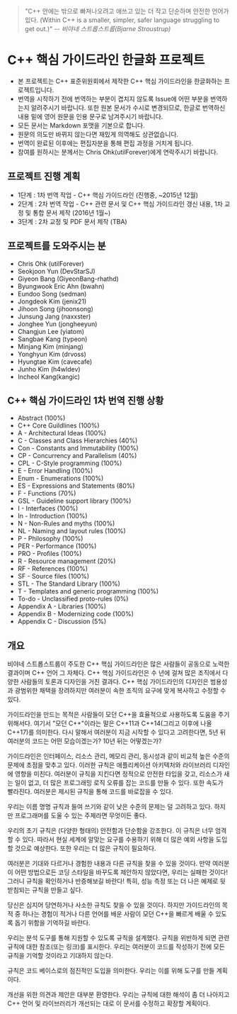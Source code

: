 > "C++ 안에는 밖으로 빠져나오려고 애쓰고 있는 더 작고 단순하며 안전한 언어가 있다. (Within C++ is a smaller, simpler, safer language struggling to get out.)"
> -- <cite>비야네 스트롭스트룹(Bjarne Stroustrup)</cite>

# C++ 핵심 가이드라인 한글화 프로젝트

- 본 프로젝트는 C++ 표준위원회에서 제작한 C++ 핵심 가이드라인을 한글화하는 프로젝트입니다.
- 번역을 시작하기 전에 번역하는 부분이 겹치지 않도록 Issue에 어떤 부분을 번역하는지 알려주시기 바랍니다. 또한 원본 문서가 수시로 변경되므로, 한글로 번역하신 내용 밑에 영어 원문을 인용 문구로 남겨주시기 바랍니다.
- 모든 문서는 Markdown 포맷을 기본으로 합니다.
- 원문의 의도만 바뀌지 않는다면 재밌게 의역해도 상관없습니다.
- 번역이 완료된 이후에는 편집자분을 통해 편집 과정을 거치게 됩니다.
- 참여를 원하시는 분께서는 Chris Ohk(utilForever)에게 연락주시기 바랍니다.

## 프로젝트 진행 계획

- 1단계 : 1차 번역 작업 - C++ 핵심 가이드라인 (진행중, ~2015년 12월)
- 2단계 : 2차 번역 작업 - C++ 관련 문서 및 C++ 핵심 가이드라인 갱신 내용, 1차 교정 및 통합 문서 제작 (2016년 1월~)
- 3단계 : 2차 교정 및 PDF 문서 제작 (TBA)

## 프로젝트를 도와주시는 분

- Chris Ohk (utilForever)
- Seokjoon Yun (DevStarSJ)
- Giyeon Bang (GiyeonBang-rhathd)
- Byungwook Eric Ahn (bwahn)
- Eundoo Song (sedman)
- Jongdeok Kim (jenix21)
- Jihoon Song (jihoonsong)
- Junsung Jang (naxxster)
- Jonghee Yun (jongheeyun)
- Changjun Lee (yiatom)
- Sangbae Kang (typeon)
- Minjang Kim (minjang)
- Yonghyun Kim (drvoss)
- Hyungtae Kim (cavecafe)
- Junho Kim (h4wldev)
- Incheol Kang(kangic)

## C++ 핵심 가이드라인 1차 번역 진행 상황

- Abstract (100%)
- C++ Core Guildlines (100%)
- A - Architectural Ideas (100%)
- C - Classes and Class Hierarchies (40%)
- Con - Constants and Immutability (100%)
- CP - Concurrency and Parallelism (40%)
- CPL - C-Style programming (100%)
- E - Error Handling (100%)
- Enum - Enumerations (100%)
- ES - Expressions and Statements (80%)
- F - Functions (70%)
- GSL - Guideline support library (100%)
- I - Interfaces (100%)
- In - Introduction (100%)
- N - Non-Rules and myths (100%)
- NL - Naming and layout rules (100%)
- P - Philosophy (100%)
- PER - Performance (100%)
- PRO - Profiles (100%)
- R - Resource management (20%)
- RF - References (100%)
- SF - Source files (100%)
- STL - The Standard Library (100%)
- T - Templates and generic programming (100%)
- To-do - Unclassified proto-rules (0%)
- Appendix A - Libraries (100%)
- Appendix B - Modernizing code (100%)
- Appendix C - Discussion (5%)

## 개요

비야네 스트롭스트룹이 주도한 C++ 핵심 가이드라인은 많은 사람들이 공동으로 노력한 결과이며 C++ 언어 그 자체다.
C++ 핵심 가이드라인은 수 년에 걸쳐 많은 조직에서 다양한 사람들의 토론과 디자인을 거친 결과다.
C++ 핵심 가이드라인의 디자인은 범용성과 광범위한 채택을 장려하지만 여러분이 속한 조직의 요구에 맞게 복사하고 수정할 수 있다.

가이드라인을 만드는 목적은 사람들이 모던 C++을 효율적으로 사용하도록 도움을 주기 위해서다.
여기서 "모던 C++"이라는 말은 C++11과 C++14(그리고 이후에 나올 C++17)를 의미한다.
다시 말해서 여러분이 지금 시작할 수 있다고 고려한다면, 5년 뒤 여러분의 코드는 어떤 모습이겠는가? 10년 뒤는 어떻겠는가?

가이드라인은 인터페이스, 리소스 관리, 메모리 관리, 동시성과 같이 비교적 높은 수준의 문제에 초점을 맞추고 있다.
이러한 규칙은 애플리케이션 아키텍처와 라이브러리 디자인에 영향을 미친다.
여러분이 규칙을 지킨다면 정적으로 안전한 타입을 갖고, 리소스가 새는 일이 없고, 더 많은 프로그래밍 로직 오류를 잡는 코드를 만들 수 있다.
또한 속도가 빨라진다. 여러분은 제시된 규칙을 통해 코드를 바로잡을 수 있다.

우리는 이름 명명 규칙과 들여 쓰기와 같이 낮은 수준의 문제는 덜 고려하고 있다. 하지만 프로그래머를 도울 수 있는 주제라면 무엇이든 좋다.

우리의 초기 규칙은 (다양한 형태의) 안전함과 단순함을 강조한다. 이 규칙은 너무 엄격할 수 있다.
따라서 현실 세계에 알맞는 요구를 수용하기 위해 더 많은 예외 사항을 도입할 것으로 예상한다. 또한 우리는 더 많은 규칙이 필요하다.

여러분은 기대와 다르거나 경험한 내용과 다른 규칙을 찾을 수 있을 것이다. 만약 여러분이 어떤 방법으로든 코딩 스타일을 바꾸도록 제안하지 않았다면, 우리는 실패한 것이다!
그러니 규칙을 확인하거나 반증해보길 바란다! 특히, 성능 측정 또는 더 나은 예제로 뒷받침되는 규칙을 만들고 싶다.

당신은 심지어 당연하거나 사소한 규칙도 찾을 수 있을 것이다. 하지만 가이드라인의 목적 중 하나는 경험이 적거나 다른 언어를 배운 사람이 모던 C++을 빠르게 배울 수 있도록 돕기 위함을 기억하길 바란다.

우리는 분석 도구를 통해 지원할 수 있도록 규칙을 설계했다. 규칙을 위반하게 되면 관련 규칙에 대한 참조(또는 링크)를 표시한다.
우리는 여러분이 코드를 작성하기 전에 모든 규칙을 기억할 것이라고 기대하지 않는다.

규칙은 코드 베이스로의 점진적인 도입을 의미한다. 우리는 이를 위해 도구를 만들 계획이다.

개선을 위한 의견과 제안은 대부분 환영한다. 우리는 규칙에 대한 해석이 좀 더 나아지고 C++ 언어 및 라이브러리가 개선되는 대로 이 문서를 수정하고 확장할 계획이다.
